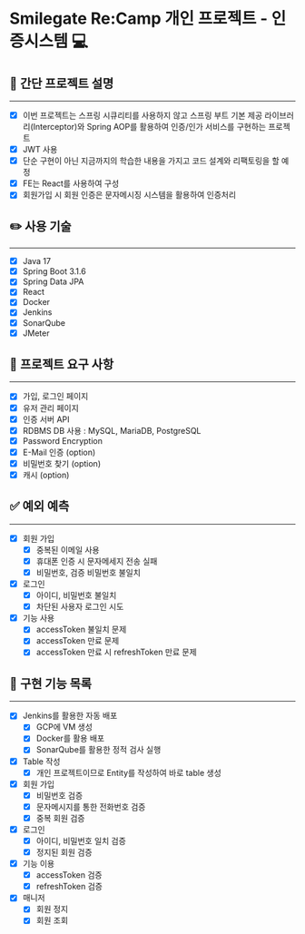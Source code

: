 # Smilegate Re:Camp 개인 프로젝트 - 인증시스템 💻
## 💾 간단 프로젝트 설명

---
- [x] 이번 프로젝트는 스프링 시큐리티를 사용하지 않고 스프링 부트 기본 제공 라이브러리(Interceptor)와 Spring AOP를 활용하여 인증/인가 서비스를 구현하는 프로젝트
- [x] JWT 사용
- [x] 단순 구현이 아닌 지금까지의 학습한 내용을 가지고 코드 설계와 리팩토링을 할 예정
- [x] FE는 React를 사용하여 구성
- [x] 회원가입 시 회원 인증은 문자메시징 시스템을 활용하여 인증처리
## ✏️ 사용 기술

---
- [x] Java 17
- [x] Spring Boot 3.1.6
- [x] Spring Data JPA
- [x] React 
- [x] Docker
- [x] Jenkins
- [x] SonarQube
- [x] JMeter
## 🔎 프로젝트 요구 사항

---
- [x] 가입, 로그인 페이지
- [x] 유저 관리 페이지
- [x] 인증 서버 API
- [x] RDBMS DB 사용 : MySQL, MariaDB, PostgreSQL
- [x] Password Encryption
- [x] E-Mail 인증 (option)
- [x] 비밀번호 찾기 (option)
- [x] 캐시 (option)
## ✅ 예외 예측

---
- [x] 회원 가입
  - [x] 중복된 이메일 사용
  - [x] 휴대폰 인증 시 문자메세지 전송 실패
  - [x] 비밀번호, 검증 비밀번호 불일치
- [x] 로그인
  - [x] 아이디, 비밀번호 불일치
  - [x] 차단된 사용자 로그인 시도
- [x] 기능 사용
  - [x] accessToken 불일치 문제
  - [x] accessToken 만료 문제
  - [x] accessToken 만료 시 refreshToken 만료 문제
## 🎯 구현 기능 목록

---
- [x] Jenkins를 활용한 자동 배포
  - [x] GCP에 VM 생성
  - [x] Docker를 활용 배포
  - [x] SonarQube를 활용한 정적 검사 실행
- [x] Table 작성
  - [x] 개인 프로젝트이므로 Entity를 작성하여 바로 table 생성
- [x] 회원 가입
  - [x] 비밀번호 검증
  - [x] 문자메시지를 통한 전화번호 검증
  - [x] 중복 회원 검증
- [x] 로그인
  - [x] 아이디, 비밀번호 일치 검증
  - [x] 정지된 회원 검증
- [x] 기능 이용
  - [x] accessToken 검증
  - [x] refreshToken 검증
- [x] 매니저
  - [x] 회원 정지
  - [x] 회원 조회